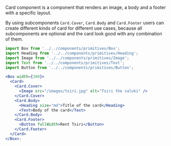 Card component is a component that renders an image, a body and a footer with a specific layout.

By using subcomponents `Card.Cover`, `Card.Body` and `Card.Footer` users can create different kinds of card for different use cases, because all subcomponents are optional and the card look good with any combination of them.

```jsx harmony
import Box from '../../components/primitives/Box';
import Heading from '../../components/primitives/Heading';
import Image from '../../components/primitives/Image';
import Text from '../../components/primitives/Text';
import Button from '../../components/primitives/Button';

<Box width={300}>
  <Card>
    <Card.Cover>
      <Image src="/images/tsiri.jpg" alt="Tsiri the saluki" />
    </Card.Cover>
    <Card.Body>
      <Heading size="md">Title of the card</Heading>
      <Text>Body of the card</Text>
    </Card.Body>
    <Card.Footer>
      <Button fullWidth>Rent Tsiri</Button>
    </Card.Footer>
  </Card>
</Box>;
```
